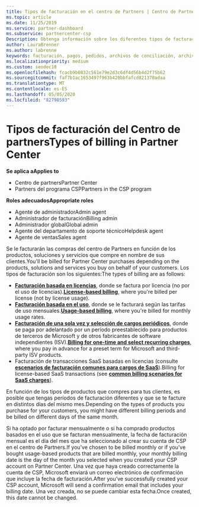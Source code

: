 ```yaml
---
title: Tipos de facturación en el centro de Partners | Centro de Partners
ms.topic: article
ms.date: 11/25/2019
ms.service: partner-dashboard
ms.subservice: partnercenter-csp
Description: Obtenga información sobre los diferentes tipos de facturación, períodos de facturación y fechas de facturación que puede ver en el centro de Partners.
author: LauraBrenner
ms.author: labrenne
keywords: facturación, pagos, pedidos, archivos de conciliación, archivo de conciliación
ms.localizationpriority: medium
ms.custom: seodec18
ms.openlocfilehash: fcacb9b0832c561e79e2d3c6df4d56b4d2f75b62
ms.sourcegitcommit: faf7b1ac1653497f963b428bbfafcd821378adaa
ms.translationtype: MT
ms.contentlocale: es-ES
ms.lasthandoff: 05/05/2020
ms.locfileid: "82798593"
---
```

# <a name="types-of-billing-in-partner-center"></a><span data-ttu-id="5ad87-104">Tipos de facturación del Centro de partners</span><span class="sxs-lookup"><span data-stu-id="5ad87-104">Types of billing in Partner Center</span></span>

<span data-ttu-id="5ad87-105">**Se aplica a**</span><span class="sxs-lookup"><span data-stu-id="5ad87-105">**Applies to**</span></span>

- <span data-ttu-id="5ad87-106">Centro de partners</span><span class="sxs-lookup"><span data-stu-id="5ad87-106">Partner Center</span></span>
- <span data-ttu-id="5ad87-107">Partners del programa CSP</span><span class="sxs-lookup"><span data-stu-id="5ad87-107">Partners in the CSP program</span></span>

<span data-ttu-id="5ad87-108">**Roles adecuados**</span><span class="sxs-lookup"><span data-stu-id="5ad87-108">**Appropriate roles**</span></span>

- <span data-ttu-id="5ad87-109">Agente de administrador</span><span class="sxs-lookup"><span data-stu-id="5ad87-109">Admin agent</span></span>
- <span data-ttu-id="5ad87-110">Administrador de facturación</span><span class="sxs-lookup"><span data-stu-id="5ad87-110">Billing admin</span></span>
- <span data-ttu-id="5ad87-111">Administrador global</span><span class="sxs-lookup"><span data-stu-id="5ad87-111">Global admin</span></span>
- <span data-ttu-id="5ad87-112">Agente del departamento de soporte técnico</span><span class="sxs-lookup"><span data-stu-id="5ad87-112">Helpdesk agent</span></span>
- <span data-ttu-id="5ad87-113">Agente de ventas</span><span class="sxs-lookup"><span data-stu-id="5ad87-113">Sales agent</span></span>

<span data-ttu-id="5ad87-114">Se le facturarán las compras del centro de Partners en función de los productos, soluciones y servicios que compre en nombre de sus clientes.</span><span class="sxs-lookup"><span data-stu-id="5ad87-114">You'll be billed for Partner Center purchases depending on the products, solutions and services you buy on behalf of your customers.</span></span> <span data-ttu-id="5ad87-115">Los tipos de facturación son los siguientes:</span><span class="sxs-lookup"><span data-stu-id="5ad87-115">The types of billing are as follows:</span></span>

- <span data-ttu-id="5ad87-116">[**Facturación basada en licencias**](license-based-billing.md), donde se factura por licencia (no por el uso de licencias).</span><span class="sxs-lookup"><span data-stu-id="5ad87-116">[**License-based billing**](license-based-billing.md), where you're billed per license (not by license usage).</span></span>
- <span data-ttu-id="5ad87-117">[**Facturación basada en el uso**](usage-based-billing.md), donde se le facturará según las tarifas de uso mensuales.</span><span class="sxs-lookup"><span data-stu-id="5ad87-117">[**Usage-based billing**](usage-based-billing.md), where you're billed for monthly usage rates.</span></span>
- <span data-ttu-id="5ad87-118">[**Facturación de una sola vez y selección de cargos periódicos**](one-time-and-recurring-billing.md), donde se paga por adelantado por un período preestablecido para productos de terceros de Microsoft y de otros fabricantes de software independientes (ISV).</span><span class="sxs-lookup"><span data-stu-id="5ad87-118">[**Billing for one-time and select recurring charges**](one-time-and-recurring-billing.md), where you pay in advance for a preset term for Microsoft and third-party ISV products.</span></span>
- <span data-ttu-id="5ad87-119">Facturación de transacciones SaaS basadas en licencias (consulte [**escenarios de facturación comunes para cargos de SaaS**](common-billing-scenarios-saas.md)).</span><span class="sxs-lookup"><span data-stu-id="5ad87-119">Billing for license-based SaaS transactions (see [**common billing scenarios for SaaS charges**](common-billing-scenarios-saas.md)).</span></span>

<span data-ttu-id="5ad87-120">En función de los tipos de productos que compres para tus clientes, es posible que tengas períodos de facturación diferentes y que se te facture en distintos días del mismo mes.</span><span class="sxs-lookup"><span data-stu-id="5ad87-120">Depending on the types of products you purchase for your customers, you might have different billing periods and be billed on different days of the same month.</span></span>

<span data-ttu-id="5ad87-121">Si ha optado por facturar mensualmente o si ha comprado productos basados en el uso que se facturan mensualmente, la fecha de facturación mensual es el día del mes que ha seleccionado al crear su cuenta de CSP en el centro de Partners.</span><span class="sxs-lookup"><span data-stu-id="5ad87-121">If you’ve chosen to be billed monthly or if you’ve bought usage-based products that are billed monthly, your monthly billing date is the day of the month you selected when you created your CSP account on Partner Center.</span></span> <span data-ttu-id="5ad87-122">Una vez que haya creado correctamente la cuenta de CSP, Microsoft enviará un correo electrónico de confirmación que incluye la fecha de facturación.</span><span class="sxs-lookup"><span data-stu-id="5ad87-122">After you’ve successfully created your CSP account, Microsoft will send a confirmation email that includes your billing date.</span></span> <span data-ttu-id="5ad87-123">Una vez creada, no se puede cambiar esta fecha.</span><span class="sxs-lookup"><span data-stu-id="5ad87-123">Once created, this date cannot be changed.</span></span>
